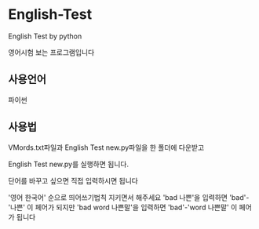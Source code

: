 # English-Test
English Test by python


영어시험 보는 프로그램입니다

## 사용언어
파이썬

## 사용법
VMords.txt파일과 English Test new.py파일을 한 폴더에 다운받고

English Test new.py를 실행하면 됩니다.

단어를 바꾸고 싶으면 직접 입력하시면 됩니다

'영어 한국어' 순으로 띄어쓰기법칙 지키면서 해주세요
'bad 나쁜'을 입력하면 'bad'-'나쁜' 이 페어가 되지만
'bad word 나쁜말'을 입력하면 'bad'-'word 나쁜말' 이 페어가 됩니다
